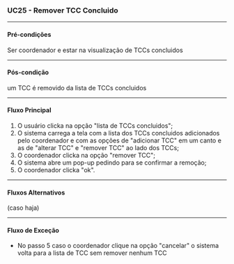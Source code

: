 ### UC25 - Remover TCC Concluido
---
#### Pré-condições
Ser coordenador e estar na visualização de TCCs concluidos

---
#### Pós-condição
um TCC é removido da lista de TCCs concluidos

---
#### Fluxo Principal
1. O usuário clicka na opção "lista de TCCs concluidos";
2. O sistema carrega a tela com a lista dos TCCs concluidos adicionados pelo coordenador e com as opções de "adicionar TCC" em um canto e as de "alterar TCC" e "remover TCC" ao lado dos TCCs; 
3. O coordenador clicka na opção  "remover TCC";
4. O sistema abre um pop-up pedindo para se confirmar a remoção;
5. O coordenador  clicka "ok".
---
#### Fluxos Alternativos
(caso haja)

---
#### Fluxo de Exceção
- No passo 5 caso o coordenador clique na opção "cancelar" o sistema volta para a lista de TCC sem remover nenhum TCC

